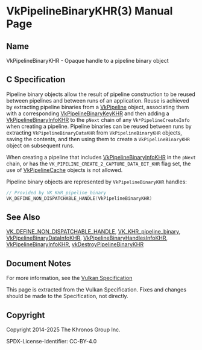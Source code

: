 # VkPipelineBinaryKHR(3) Manual Page

## Name

VkPipelineBinaryKHR - Opaque handle to a pipeline binary object



## [](#_c_specification)C Specification

Pipeline binary objects allow the result of pipeline construction to be reused between pipelines and between runs of an application. Reuse is achieved by extracting pipeline binaries from a [VkPipeline](https://registry.khronos.org/vulkan/specs/latest/man/html/VkPipeline.html) object, associating them with a corresponding [VkPipelineBinaryKeyKHR](https://registry.khronos.org/vulkan/specs/latest/man/html/VkPipelineBinaryKeyKHR.html) and then adding a [VkPipelineBinaryInfoKHR](https://registry.khronos.org/vulkan/specs/latest/man/html/VkPipelineBinaryInfoKHR.html) to the `pNext` chain of any `Vk*PipelineCreateInfo` when creating a pipeline. Pipeline binaries can be reused between runs by extracting `VkPipelineBinaryDataKHR` from `VkPipelineBinaryKHR` objects, saving the contents, and then using them to create a `VkPipelineBinaryKHR` object on subsequent runs.

When creating a pipeline that includes [VkPipelineBinaryInfoKHR](https://registry.khronos.org/vulkan/specs/latest/man/html/VkPipelineBinaryInfoKHR.html) in the `pNext` chain, or has the `VK_PIPELINE_CREATE_2_CAPTURE_DATA_BIT_KHR` flag set, the use of [VkPipelineCache](https://registry.khronos.org/vulkan/specs/latest/man/html/VkPipelineCache.html) objects is not allowed.

Pipeline binary objects are represented by `VkPipelineBinaryKHR` handles:

```c++
// Provided by VK_KHR_pipeline_binary
VK_DEFINE_NON_DISPATCHABLE_HANDLE(VkPipelineBinaryKHR)
```

## [](#_see_also)See Also

[VK\_DEFINE\_NON\_DISPATCHABLE\_HANDLE](https://registry.khronos.org/vulkan/specs/latest/man/html/VK_DEFINE_NON_DISPATCHABLE_HANDLE.html), [VK\_KHR\_pipeline\_binary](https://registry.khronos.org/vulkan/specs/latest/man/html/VK_KHR_pipeline_binary.html), [VkPipelineBinaryDataInfoKHR](https://registry.khronos.org/vulkan/specs/latest/man/html/VkPipelineBinaryDataInfoKHR.html), [VkPipelineBinaryHandlesInfoKHR](https://registry.khronos.org/vulkan/specs/latest/man/html/VkPipelineBinaryHandlesInfoKHR.html), [VkPipelineBinaryInfoKHR](https://registry.khronos.org/vulkan/specs/latest/man/html/VkPipelineBinaryInfoKHR.html), [vkDestroyPipelineBinaryKHR](https://registry.khronos.org/vulkan/specs/latest/man/html/vkDestroyPipelineBinaryKHR.html)

## [](#_document_notes)Document Notes

For more information, see the [Vulkan Specification](https://registry.khronos.org/vulkan/specs/latest/html/vkspec.html#VkPipelineBinaryKHR)

This page is extracted from the Vulkan Specification. Fixes and changes should be made to the Specification, not directly.

## [](#_copyright)Copyright

Copyright 2014-2025 The Khronos Group Inc.

SPDX-License-Identifier: CC-BY-4.0